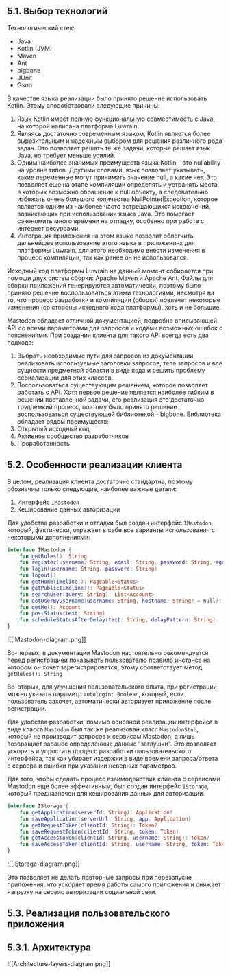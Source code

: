 ## 5.1. Выбор технологий

Технологический стек:
- Java
- Kotlin (JVM)
- Maven
- Ant
- bigbone
- JUnit 
- Gson

В качестве языка реализации было принято решение использовать Kotlin. Этому способствовали следующие причины:
1. Язык Kotlin имеет полную функциональную совместимость с Java, на которой написана платформа Luwrain.
2. Являясь достаточно современным языком, Kotlin является более выразительным и надежным выбором для решения различного рода задач. Это позволяет решать те же задачи, которые решает язык Java, но требует меньше усилий.
3. Одним наиболее значимых преимуществ языка Kotlin - это nullability на уровне типов. Другими словами, язык позволяет указывать, какие переменные могут принимать значение null, а какие нет. Это позволяет еще на этапе компиляции определять и устранять места, в которых возможно обращение к null объекту, а следовательно избежать очень большого количества NullPointerException, которое является одним из наиболее часто встрещающихся искоючений, возникающих при использовании языка Java. Это помогает сэкономить много времени на отладку, особенно при работе с интернет ресурсами.
4. Интеграция приложения на этом языке позволит облегчить дальнейшее использование этого языка в приложениях для платформы Luwrain, для этого необходимо внести изменения в процесс компиляции, так как ранее он не использовался.

Исходный код платформы Luwrain на данный момент собирается при помощи двух систем сборки: Apache Maven и Apache Ant. Файлы для сборки приложений генерируются автоматически, поэтому было принято решение воспользоваться этими технологиями, несмотря на то, что процесс разработки и компиляции (сборки) повлечет некоторые изменения (со стороны исходного кода платформы), хоть и не большие.

Mastodon обладает отличной документацией, подробно описывающей API со всеми параметрами для запросов и кодами возможных ошибок с пояснениями. При создании клиента для такого API всегда есть два подхода: 
1. Выбрать необходимые пути для запросов из документации, реализовать используемые заголовки запросов, тела запросов и все сущности предметной области в виде кода и решить проблему сериализации для этих классов.
2. Воспользоваться существующим решением, которое позволяет работать с API.
Хотя первое решение является наиболее гибким в решении поставленной задачи, его реализация это достаточно трудоемкий процесс, поэтому было принято решение воспользоваться существующей библиотекой - bigbone. Библиотека обладает рядом преимуществ: 
1. Открытый исходный код
2. Активное сообщество разработчиков
3. Проработанность

## 5.2. Особенности реализации клиента

В целом, реализация клиента достаточно стандартна, поэтому обозначим только следующие, наиболее важные детали:
1. Интерфейс `IMastodon`
2. Кеширование данных авторизации

Для удобства разработки и отладки был создан интерфейс `IMastodon`, который, фактически, отражает в себе все варианты использования с некоторыми дополнениями:

```kotlin
interface IMastodon {
    fun getRules(): String
    fun register(username: String, email: String, password: String, agreement: Boolean, locale: String, autologin: Boolean = true, reason: String? = null)
    fun login(username: String, password: String)
    fun logout()
    fun getHomeTimeline(): Pageable<Status>
    fun getPublicTimeline(): Pageable<Status>
    fun searchUser(query: String): List<Account>
    fun getUserByUsername(username: String, hostname: String? = null): Account?
    fun getMe(): Account
    fun postStatus(text: String)
    fun scheduleStatusAfterDelay(text: String, delayPattern: String)
}
```

![[IMastodon-diagram.png]]

Во-первых, в документации Mastodon настоятельно рекомендуется перед регистрацией показывать пользователю правила инстанса на котором он хочет зарегистрироватся, этому соответствует метод `getRules(): String`

Во-вторых, для улучшения пользовательского опыта, при регистрации можно указать параметр `autologin: Boolean`, который, если пользователь захочет, автоматически авторизует приложение после регистрации.

Для удобства разработки, помимо основной реализации интерфейса в виде класса `Mastodon` был так же реализован класс `MastodonStub`, который не производит запросов к сервисам Mastodon, а лишь возвращает заранее определенные данные "заглушки". Это позволяет ускорить и упростить процесс разработки пользовательского интерфейса, так как убирает издержки в виде времени запроса/ответа с сервера и ошибки при указании неверных параметров.


Для того, чтобы сделать процесс взаимодействия клиента с сервисами Mastodon еще более эффективным, был создан интерфейс `IStorage`, который предназначен для кеширования данных для авторизации.

```kotlin
interface IStorage {
    fun getApplication(serverId: String): Application?
    fun saveApplication(serverUrl: String, app: Application)
    fun getRequestToken(clientId: String): Token?
    fun saveRequestToken(clientId: String, token: Token)
    fun getAccessToken(clientId: String, username: String): Token?
    fun saveAccessToken(clientId: String, username: String, token: Token)
}
```

![[IStorage-diagram.png]]

Это позволяет не делать повторные запросы при перезапуске приложения, что ускоряет время работы самого приложения и снижает нагрузку на сервис авторизации социальной сети.

## 5.3. Реализация пользовательского приложения

## 5.3.1. Архитектура

![[Architecture-layers-diagram.png]]